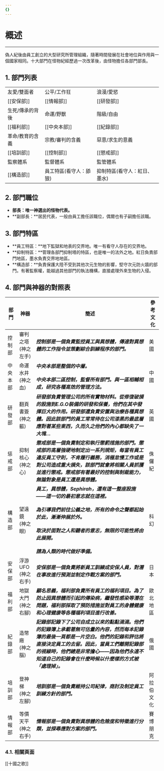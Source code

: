 ```yaml
---
{}
---
```

# 概述

---

偽人紀後由員工創立的大型研究所管理組織，隨著時間發展在社會地位與作用與一個國家相同。十大部門在怪物紀經歷過一次改革後，由怪物擔任各部門部長。

## 1. 部門列表

|   |   |   |
|---|---|---|
|友愛/雙面者|公平/工作狂|浪漫/愛慾|
|[[安保部]]|[[情報部]]|[[研發部]]|
|生死/傳承的背後|命運/野獸|階級/自由|
|[[福利部]]|[[中央本部]]|[[紀錄部]]|
|革命/教育的含義|宗教/審判的含義|惡意/求生的意義|
|[[培訓部]]|[[控制部]]|[[懲戒部]]|
|監察體系|監督體系|監管體系|
|[[構造部]]|員工特區(看守人：舔狼)|抑制特區(看守人：紅日、墨水)|

## 2. **部門職位**

- **部長：唯一神選出的怪物代表。**
- **副部長：**居民代表，一般由員工擔任該職位，偶爾也有子嗣擔任該職。

## 3. **部門特區**

- **員工特區：**地下監獄和地表的交界地。唯一有看守人存在的交界地。
- **抑制特區：**管理各部門抑制塔的特區，也是唯一的法外之地。紅日負責部門地區，墨水負責交界地地區。
- **構造部：**負責保護大陸不受到其他次元生物的影響，堅守次元防火牆的部門。有著監察權，能越過其他部門的執法機構，直接處理外來生物的入侵。

## 4. 部門與神器的對照表

|**部門**|**神器**|**簡述**|**參考文化**|
|---|---|---|---|
|控制部|審判之塔  <br>(神之左手)|_**控制部是一個負責監控員工與異想體，傳達對異想體的工作指令並策劃綜合訓練程序的部門。**_|美國|
|中央本部|命運水井  <br>(神之血)|_**中央本部是整個的中層。  <br>**_  <br>_**中央本部二區控制，監督所有部門。與一區相輔相成，研究各種高效的管理方法。**_|中國|
|研發部|翻頁書簽  <br>(神之軀)|_**研發部負責管理公司的所有實物材料。從修復破損的設施到E.G.O裝備的研發和保養，他們在其中發揮巨大的作用。研發部還負責安置與治療各種異想體。因此該部門的員工常常待在公司漆黑的最底層應對著某些東西，久而久之他們的內心都缺失了一大塊…**_|英國|
|惩戒部|抑制核心  <br>(神之心)|_**懲戒部是一個負責制定和執行懲罰措施的部門。懲戒部的高層強硬地制定出一系列規矩，每當有員工違反員工守則，不肯履行義務，消極怠慢工作或是對公司造成重大損失，該部門就會將相關人員抓獲並進行懲戒。懲戒部有著最好的控制與制裁能力，無論對象是員工還是異想體。**_|侏儸紀|
|構造部|望遠鏡  <br>(神之眼)|_**員工，異想體，Sephirah，還有這一整座設施——這一切的最初意志就在這裡。**_  <br>  <br>_**為引導我們前往公義之地，所有的命令之聲都起始於此，漸漸伸展於外。**_  <br>  <br>_**取決於面對之人和聽者的意志，無限的可能性將由此展開。**_  <br>  <br>_**請為人類的時代做好準備。**_|科幻|
|安保部|浮游UFO  <br>(神之右手)|_**安保部是一個負責將新員工訓練成安保人員，對潛在事故進行預測並制定作戰方案的部門。**_|日本|
|福利部|地獄大門  <br>(神之右腳)|_**顧名思義，福利部負責所有員工的福利項目。為了防止因異想體而引起的傳染病，繼發性感染等潛在問題，福利部採取了預防措施並對員工的身體健康和心理健康等各種福利項目進行改善。**_|歐北地區|
|紀錄部|造幣廠  <br>(神之腦)|_**記錄部記錄下了公司自成立以來的點點滴滴。他們的記錄簿上承載著無可估量的內容，然而每本記錄簿的最後一頁都是一片空白。他們的記錄和評估將直接決定員工的去留。因此，當員工們離開記錄部的視線時，他們總是非常擔心——因為他們永遠不知道自己的記錄會在什麼時候以什麼樣的方式被「處理掉」。**_|俄國|
|培訓部|登神梯  <br>(神之左腳)|_**培訓部是一個負責維持公司紀律，商討及制定員工訓練方針的部門。  <br>**_|阿拉伯文化|
|情報部|等價天平  <br>(神之右手)|_**情報部是一個負責對異想體的危險度和特徵進行分類，並探尋應對方案的部門。**_|賽博朋克|

### 4.1. 相關頁面

[[十國之歌]]